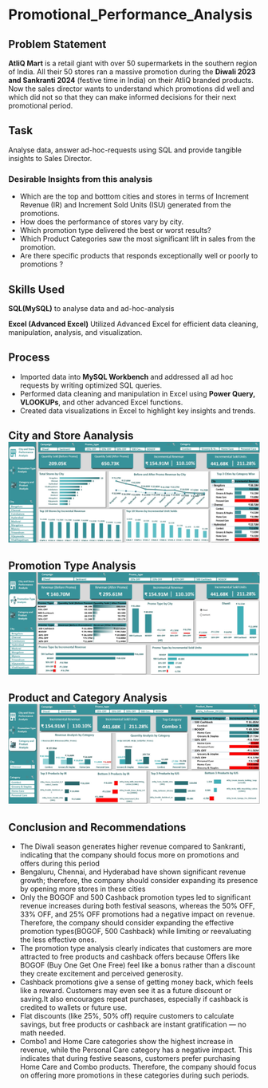 # Promotional_Performance_Analysis

## Problem Statement
**AtliQ Mart** is a retail giant with over 50 supermarkets in the southern region of India. All their 50 stores ran a massive promotion during the **Diwali 2023 and Sankranti 2024** (festive time in India) on their AtliQ branded products. Now the sales director wants to understand which promotions did well and which did not so that they can make informed decisions for their next promotional period. 

## Task
Analyse data, answer ad-hoc-requests using SQL and provide tangible insights to Sales Director.
### Desirable Insights from this analysis
* Which are the top and botttom cities and stores in terms of Increment Revenue (IR) and Increment Sold Units (ISU) generated from the promotions.
* How does the performance of stores vary by city.
* Which promotion type delivered the best or worst results?
* Which Product Categories saw the most significant lift in sales from the promotion.
* Are there specific products that responds exceptionally well or poorly to promotions ?

## Skills Used
 **SQL(MySQL)** to analyse data and ad-hoc-analysis
 
**Excel (Advanced Excel)** Utilized Advanced Excel for efficient data cleaning, manipulation, analysis, and visualization.

## Process
* Imported data into **MySQL Workbench** and addressed all ad hoc requests by writing optimized SQL queries.
* Performed data cleaning and manipulation in Excel using **Power Query, VLOOKUPs**, and other advanced Excel functions.
* Created data visualizations in Excel to highlight key insights and trends.

## City and Store Aanalysis  ![](Promotion_City.jpg)

## Promotion Type Analysis   ![](Promotion_type.jpg)

## Product and Category Analysis ![](Promotion_Category.jpg)

## Conclusion and Recommendations
* The Diwali season generates higher revenue compared to Sankranti, indicating that the company should focus more on promotions and offers during this period
* Bengaluru, Chennai, and Hyderabad have shown significant revenue growth; therefore, the company should consider expanding its presence by opening more stores in these cities
* Only the BOGOF and 500 Cashback promotion types led to significant revenue increases during both festival seasons, whereas the 50% OFF, 33% OFF, and 25% OFF promotions had a negative impact on revenue. 
  Therefore, the company should consider expanding the effective promotion types(BOGOF, 500 Cashback) while limiting or reevaluating the less effective ones.
* The promotion type analysis clearly indicates that customers are more attracted to free products and cashback offers because Offers like BOGOF (Buy One Get One Free) feel like a bonus rather than a discount  
  they create excitement and perceived generosity.
* Cashback promotions give a sense of getting money back, which feels like a reward. Customers may even see it as a future discount or saving.It also encourages repeat purchases, especially if cashback is 
  credited to wallets or future use.
* Flat discounts (like 25%, 50% off) require customers to calculate savings, but free products or cashback are instant gratification — no math needed.
* Combo1 and Home Care categories show the highest increase in revenue, while the Personal Care category has a negative impact. This indicates that during festive seasons, customers prefer purchasing Home Care 
  and Combo products. Therefore, the company should focus on offering more promotions in these categories during such periods.
